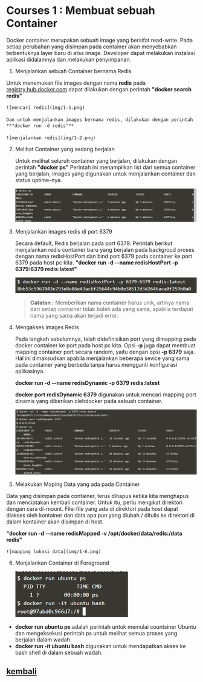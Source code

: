 

# Courses 1 : Membuat sebuah Container


Docker container merupakan sebuah image yang bersifat read-write. Pada setiap perubahan yang disimpan pada container akan menyebabkan terbentuknya layer baru di atas image. Developer dapat melakukan instalasi aplikasi didalamnya dan melakukan penyimpanan.

1. Menjalankan sebuah Container bernama Redis

  Untuk menemukan file images dengan nama **redis** pada [registry.hub.docker.com](https://hub.docker.com) dapat dilakukan dengan perintah **"docker search redis"**

    ![mencari redis](img/1-1.png)
    
    Dan untuk menjalankan images bernama redis, dilakukan dengan perintah **"docker run -d redis"**
 
    ![menjalankan redis](img/1-2.png)

 2. Melihat Container yang sedang berjalan

    Untuk melihat seluruh container yang berjalan, dilakukan dengan perintah **"docker ps"**
    Perintah ini menampilkan list dari semua container yang berjalan, images yang digunakan untuk menjalankan container dan status uptime-nya.

    ![list container](img/1-3.png)
 
3. Menjalankan images redis di port 6379

    Secara default, Redis berjalan pada port 6379. Perintah berikut menjalankan redis container baru yang berjalan pada backgroud proses dengan nama redisHostPort dan bind port 6379 pada container ke port 6379 pada host pc kita.
    **"docker run -d --name redisHostPort -p 6379:6379 redis:latest"**

    ![menjalankan images](img/1-4.png)

    > **Catatan :**
      Memberikan nama container harus unik, artinya nama dari setiap container tidak boleh ada yang sama, apabila terdapat nama yang sama akan terjadi error.

4. Mengakses images Redis

    Pada langkah sebelumnya, telah didefinisikan port yang dimapping pada docker container ke port pada host pc kita. Opsi **-p** juga dapat membuat mapping container port secara random, yaitu dengan opsi **-p 6379** saja. Hal ini dimaksudkan apabila menjalankan beberapa sevice yang sama pada container yang berbeda tanpa harus mengganti konfigurasi aplikasinya.

    **docker run -d --name redisDynamic -p 6379 redis:latest**
    
    **docker port redisDynamic 6379** digunakan untuk mencari mapping port dinamis yang diberikan olehdocker pada sebuah container.

    ![mengakses image](img/1-5.png)

5. Melakukan Maping Data yang ada pada Container

  Data yang disimpan pada container, terus dihapus ketika kita menghapus dan menciptakan kembali container. Untuk itu, perlu mengikat direktori dengan cara di-mount. File-file yang ada di direktori pada host dapat diakses oleh kontainer dan data apa pun yang diubah / ditulis ke direktori di dalam kontainer akan disimpan di host.

  **"docker run -d --name redisMapped -v /opt/docker/data/redis:/data redis"**

    ![mapping lokasi data](img/1-6.png)

6. Menjalankan Container di Foreground

    ![container di foregroud](img/1-7.png)

  - **docker run ubuntu ps** adalah perintah untuk memulai countsiner Ubuntu dan mengeksekusi perintah ps untuk melihat semua proses yang berjalan dalam wadah.
  - **docker run -it ubuntu bash** digunakan untuk mendapatkan akses ke bash shell di dalam sebuah wadah.

  ## [kembali](README.md "Kembali ke awal")